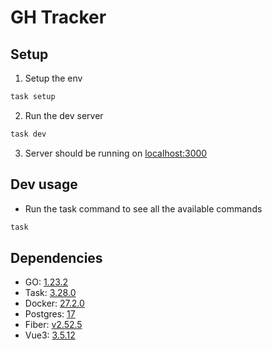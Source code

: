 # GH Tracker

## Setup

1. Setup the env
```bash
task setup
```
2. Run the dev server
```bash
task dev
```
3. Server should be running on [localhost:3000](http://localhost:3000)

## Dev usage

- Run the task command to see all the available commands
```bash
task
```

## Dependencies

- GO: [1.23.2](https://golang.org/dl/)
- Task: [3.28.0](https://taskfile.dev/#/installation)
- Docker: [27.2.0](https://docs.docker.com/get-docker/)
- Postgres: [17](https://www.postgresql.org/download/)
- Fiber: [v2.52.5](https://docs.gofiber.io/)
- Vue3: [3.5.12](https://v3.vuejs.org/)
